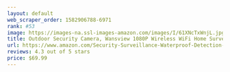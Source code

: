 ```yaml
---
layout: default 
﻿web_scraper_order: 1582906788-6971
rank: #53
image: https://images-na.ssl-images-amazon.com/images/I/61XNcTxWnjL.jpg
title: Outdoor Security Camera, Wansview 1080P Wireless WiFi Home Surveillance Waterproof…
url: https://www.amazon.com/Security-Surveillance-Waterproof-Detection-W4-2PACK/dp/B07VNKQR15/ref=zg_mw_photo_53?_encoding=UTF8&psc=1&refRID=QT7YX3MAVBS9YT2R1GA7
reviews: 4.3 out of 5 stars
price: $69.99 
---
```

